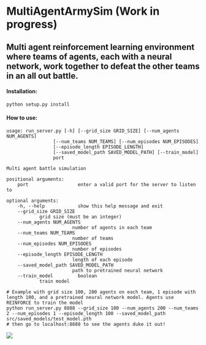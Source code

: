 # MultiAgentArmySim (Work in progress)

## Multi agent reinforcement learning environment where teams of agents, each with a neural network, work together to defeat the other teams in an all out battle.

#### Installation:
	python setup.py install

#### How to use:
	usage: run_server.py [-h] [--grid_size GRID_SIZE] [--num_agents NUM_AGENTS]
                     [--num_teams NUM_TEAMS] [--num_episodes NUM_EPISODES]
                     [--episode_length EPISODE_LENGTH]
                     [--saved_model_path SAVED_MODEL_PATH] [--train_model]
                     port

	Multi agent battle simulation

	positional arguments:
		port                  enter a valid port for the server to listen to

	optional arguments:
  		-h, --help            show this help message and exit
  		--grid_size GRID_SIZE 
				grid size (must be an integer)
  		--num_agents NUM_AGENTS
                        	number of agents in each team
  		--num_teams NUM_TEAMS
                        	number of teams
  		--num_episodes NUM_EPISODES
                	        number of episodes
  		--episode_length EPISODE_LENGTH
                	        length of each episode
  		--saved_model_path SAVED_MODEL_PATH
                	        path to pretrained neural network
  		--train_model         boolean
				train model
	
	# Example with grid size 100, 200 agents on each team, 1 episode with length 100, and a pretrained neural network model. Agents use REINFORCE to train the model
	python run_server.py 8888 --grid_size 100 --num_agents 200 --num_teams 2 --num_episodes 1 --episode_length 100 --saved_model_path src/saved_models/test_model.pth
	# then go to localhost:8888 to see the agents duke it out!

![](images/demo.png)
